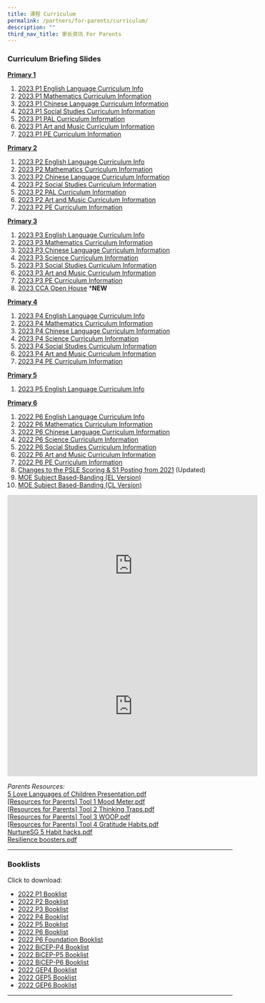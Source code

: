 ```yaml
---
title: 课程 Curriculum
permalink: /partners/for-parents/curriculum/
description: ""
third_nav_title: 家长资讯 For Parents
---
```

### <a name="CurriculumBriefingSlides"></a>Curriculum Briefing Slides

<u><strong> Primary 1 </strong></u> 
1. [2023 P1 English Language Curriculum Info](/files/2023%20P1%20English%20Language%20Curriculum%20Information.pdf)
2. [2023 P1 Mathematics Curriculum Information](/files/2023%20P1%20Mathematics%20Curriculum%20Information.pdf)
3. [2023 P1 Chinese Language Curriculum Information](/files/2023%20P1%20Chinese%20Language%20Curriculum%20Information.pdf)
4. [2023 P1 Social Studies Curriculum Information](/files/p1ss.pdf)
5. [2023 P1 PAL Curriculum Information](/files/p1.pdf)
6. [2023 P1 Art and Music Curriculum Information](/files/p1art.pdf)
7. [2023 P1 PE Curriculum Information](/files/2023%20P1%20PE%20Curriculum%20Information.pdf)
   
<u><strong> Primary 2 </strong></u>
1. [2023 P2 English Language Curriculum Info](/files/2023%20P2%20English%20Language%20Curriculum%20Information.pdf)
2. [2023 P2 Mathematics Curriculum Information](/files/2023%20P2%20Mathematics%20Curriculum%20Information.pdf)
3. [2023 P2 Chinese Language Curriculum Information](/files/2023%20P2%20Chinese%20Language%20Curriculum%20Information.pdf)
4. [2023 P2 Social Studies Curriculum Information](/files/2023%20P2%20Social%20Studies%20Curriculum_Information.pdf)
5. [2023 P2 PAL Curriculum Information](/files/2023_P1P2_PAL%20(1).pdf)
6. [2023 P2 Art and Music Curriculum Information](/files/2023_P1P2_ArtMusic%20(1).pdf)
7. [2023 P2 PE Curriculum Information](/files/2023%20P2%20PE%20Curriculum%20Information.pdf)

<u><strong> Primary 3 </strong></u>
1. [2023 P3 English Language Curriculum Info](/files/2023%20P3%20English%20Language%20Curriculum%20Information.pdf)
2. [2023 P3 Mathematics Curriculum Information](/files/2023%20P3%20Mathematics%20Curriculum%20Information.pdf)
3. [2023 P3 Chinese Language Curriculum Information](/files/2023%20P3%20Chinese%20Language%20Curriculum%20Information.pdf)
4. [2023 P3 Science Curriculum Information](/files/2023%20P3%20Science%20Curriculum%20Information.pdf)
5. [2023 P3 Social Studies Curriculum Information](/files/2023%20P3%20Social%20Studies%20Curriculum%20Information.pdf)
6. [2023 P3 Art and Music Curriculum Information](/files/2023_P3P4_ArtMusic.pdf)
7. [2023 P3 PE Curriculum Information](/files/2023%20P3%20PE%20Curriculum%20Information.pdf)
8. [2023 CCA Open House](/files/2023%20CCA%20Open%20House.pdf) ***NEW**

<u><strong> Primary 4 </strong></u>
1. [2023 P4 English Language Curriculum Info](/files/2023%20P4%20English%20Language%20Curriculum%20Information.pdf)
2. [2023 P4 Mathematics Curriculum Information](/files/2023%20P4%20Mathematics%20Curriculum%20Information.pdf)
3. [2023 P4 Chinese Language Curriculum Information](/files/2023%20P4%20Chinese%20Language%20Curriculum%20Information.pdf)
4. [2023 P4 Science Curriculum Information](/files/2023%20P4%20Science%20Curriculum%20Information.pdf)
5. [2023 P4 Social Studies Curriculum Information](/files/2023%20P4%20Social%20Studies%20Curriculum%20Information.pdf)
6. [2023 P4 Art and Music Curriculum Information](/files/2023_P3P4_ArtMusic.pdf)
7. [2023 P4 PE Curriculum Information](/files/2023%20P4%20PE%20Curriculum%20Information.pdf)

<u><strong> Primary 5 </strong></u>
1. [2023 P5 English Language Curriculum Info](/files/2023%20P5%20English%20Language%20Curriculum%20Information.pdf)

<u><strong> Primary 6 </strong></u>
1. [2022 P6 English Language Curriculum Info](/files/2022%20P6%20EL%20Curriculum%20Information.pdf)
2. [2022 P6 Mathematics Curriculum Information](/files/2022%20P6%20MA%20Curriculum%20Information.pdf)
3. [2022 P6 Chinese Language Curriculum Information](/files/2022%20P6%20CL%20Curriculum%20Information.pdf)
4. [2022 P6 Science Curriculum Information](/files/2022%20P6%20SC%20Curriculum%20Information.pdf)
5. [2022 P6 Social Studies Curriculum Information](/files/2022%20P6%20SS%20Curriculum%20Information.pdf)
6. [2022 P6 Art and Music Curriculum Information](/files/2022_P5P6_ArtMusic_Curriculum_Information%20(1).pdf)
7. [2022 P6 PE Curriculum Information](/files/2022%20P6%20PE%20Curriculum%20Information.pdf)
8. [Changes to the PSLE Scoring & S1 Posting from 2021](/files/PSLE%202022_Parent%20Engagement.pdf) (Updated)
9. [MOE Subject Based-Banding (EL Version)](/files/MOE_SBB_ENG_revised%201%20Mar%202018.pdf)
10. [MOE Subject Based-Banding (CL Version)](/files/MOE_SBB_CHI_revised%201%20Mar%202018.pdf)

<iframe width="560" height="315" src="https://www.youtube.com/embed/lNbr5rLSxAM?start=1" title="YouTube video player" frameborder="0" allow="accelerometer; autoplay; clipboard-write; encrypted-media; gyroscope; picture-in-picture" allowfullscreen></iframe>

<br> 

<iframe width="560" height="315" src="https://www.youtube.com/embed/WOi1eoSiLMs?start=2" title="YouTube video player" frameborder="0" allow="accelerometer; autoplay; clipboard-write; encrypted-media; gyroscope; picture-in-picture" allowfullscreen></iframe>

_Parents Resources:_ <br>
[5 Love Languages of Children Presentation.pdf](/files/5%20Love%20Languages%20of%20Children%20Presentation.pdf) <br>
[[Resources for Parents] Tool 1 Mood Meter.pdf](/files/Resources%20for%20Parents%20Tool%201%20Mood%20Meter.pdf) <br>
[[Resources for Parents] Tool 2 Thinking Traps.pdf](/files/Resources%20for%20Parents%20Tool%202%20Thinking%20Traps.pdf) <br>
[[Resources for Parents] Tool 3 WOOP.pdf](/files/Resources%20for%20Parents%20Tool%203%20WOOP.pdf) <br>
[[Resources for Parents] Tool 4 Gratitude Habits.pdf](/files/Resources%20for%20Parents%20Tool%204%20Gratitude%20Habits.pdf) <br>
[NurtureSG 5 Habit hacks.pdf](/files/NurtureSG%205%20Habit%20hacks.pdf) <br>
[Resilience boosters.pdf](/files/Resilience%20boosters.pdf)

---------------

### <a name="Booklists"></a>Booklists

Click to download:
* [2022 P1 Booklist](/files/Primary%201.pdf)
* [2022 P2 Booklist](/files/Primary%202.pdf)
* [2022 P3 Booklist](/files/Primary%203.pdf)
* [2022 P4 Booklist](/files/Primary%204.pdf)
* [2022 P5 Booklist](/files/Primary%205.pdf)
* [2022 P6 Booklist](/files/P6%20Booklist%20Ver2.pdf)
* [2022 P6 Foundation Booklist](/files/Primary%206%20Foundation.pdf)
*   [2022 BiCEP-P4 Booklist](https://taonan.moe.edu.sg/qql/slot/u182/2021/PDF/Stakeholders/Vendors/Booklist/Primary%204%20BICEP.pdf)
*   [2022 BiCEP-P5 Booklist](https://taonan.moe.edu.sg/qql/slot/u182/2021/PDF/Stakeholders/Vendors/Booklist/Primary%205%20BICEP.pdf)
*   [2022 BiCEP-P6 Booklist](https://taonan.moe.edu.sg/qql/slot/u182/2021/PDF/Stakeholders/Vendors/Booklist/Primary%206%20BICEP.pdf)
*   [2022 GEP4 Booklist](https://taonan.moe.edu.sg/qql/slot/u182/2021/PDF/Stakeholders/Vendors/Booklist/Primary%204%20GEP.pdf)
*   [2022 GEP5 Booklist](https://taonan.moe.edu.sg/qql/slot/u182/2021/PDF/Stakeholders/Vendors/Booklist/Primary%205%20GEP.pdf)
*   [2022 GEP6 Booklist](https://taonan.moe.edu.sg/qql/slot/u182/2021/PDF/Stakeholders/Vendors/Booklist/Primary%206%20GEP.pdf)

--------------